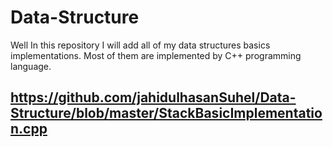 # Data-Structure
Well In this repository I will add all of my data structures basics implementations. Most of them are implemented by C++ programming language.
## https://github.com/jahidulhasanSuhel/Data-Structure/blob/master/StackBasicImplementation.cpp
